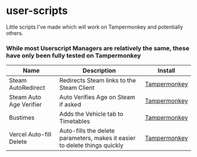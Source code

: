 # user-scripts
Little scripts I've made which will work on Tampermonkey and potentially others.
### While most Userscript Managers are relatively the same, these have only been fully tested on Tampermonkey

| Name               | Description                               | Install                                                                                   |
|--------------------|-------------------------------------------|-------------------------------------------------------------------------------------------|
| Steam AutoRedirect | Redirects Steam links to the Steam Client | [Tampermonkey](https://github.com/h-exx/user-scripts/raw/main/steam-autoredirect.user.js) |
| Steam Auto Age Verifier | Auto Verifies Age on Steam if asked | [Tampermonkey](https://github.com/h-exx/user-scripts/raw/main/steam-autoageverifier.user.js) |
| Bustimes | Adds the Vehicle tab to Timetables | [Tampermonkey](https://github.com/h-exx/user-scripts/raw/main/bustimes-addvehiclestab.user.js) |
| Vercel Auto-fill Delete | Auto-fills the delete parameters, makes it easier to delete things quickly | [Tampermonkey](https://github.com/h-exx/user-scripts/raw/main/vercel-autofilldelete.user.js) |
